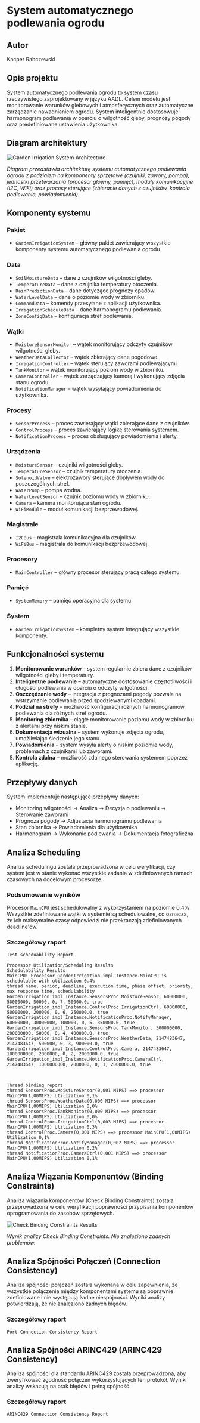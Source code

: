 # System automatycznego podlewania ogrodu
## Autor
Kacper Rabczewski

## Opis projektu

System automatycznego podlewania ogrodu to system czasu rzeczywistego zaprojektowany w języku AADL. Celem modelu jest monitorowanie warunków glebowych i atmosferycznych oraz automatyczne zarządzanie nawadnianiem ogrodu. System inteligentnie dostosowuje harmonogram podlewania w oparciu o wilgotność gleby, prognozy pogody oraz predefiniowane ustawienia użytkownika.

## Diagram architektury

![Garden Irrigation System Architecture](architecture-diagram.png)

*Diagram przedstawia architekturę systemu automatycznego podlewania ogrodu z podziałem na komponenty sprzętowe (czujniki, zawory, pompa), jednostki przetwarzania (procesor główny, pamięć), moduły komunikacyjne (I2C, WiFi) oraz procesy sterujące (zbieranie danych z czujników, kontrola podlewania, powiadomienia).*

## Komponenty systemu

### Pakiet
- `GardenIrrigationSystem` – główny pakiet zawierający wszystkie komponenty systemu automatycznego podlewania ogrodu.

### Data
- `SoilMoistureData` – dane z czujników wilgotności gleby.
- `TemperatureData` – dane z czujnika temperatury otoczenia.
- `RainPredictionData` – dane dotyczące prognozy opadów.
- `WaterLevelData` – dane o poziomie wody w zbiorniku.
- `CommandData` – komendy przesyłane z aplikacji użytkownika.
- `IrrigationScheduleData` – dane harmonogramu podlewania.
- `ZoneConfigData` – konfiguracja stref podlewania.

### Wątki
- `MoistureSensorMonitor` – wątek monitorujący odczyty czujników wilgotności gleby.
- `WeatherDataCollector` – wątek zbierający dane pogodowe.
- `IrrigationController` – wątek sterujący zaworami podlewającymi.
- `TankMonitor` – wątek monitorujący poziom wody w zbiorniku.
- `CameraController` – wątek zarządzający kamerą i wykonujący zdjęcia stanu ogrodu.
- `NotificationManager` – wątek wysyłający powiadomienia do użytkownika.

### Procesy
- `SensorProcess` – proces zawierający wątki zbierające dane z czujników.
- `ControlProcess` – proces zawierający logikę sterowania systemem.
- `NotificationProcess` – proces obsługujący powiadomienia i alerty.

### Urządzenia
- `MoistureSensor` – czujniki wilgotności gleby.
- `TemperatureSensor` – czujnik temperatury otoczenia.
- `SolenoidValve` – elektrozawory sterujące dopływem wody do poszczególnych stref.
- `WaterPump` – pompa wodna.
- `WaterLevelSensor` – czujnik poziomu wody w zbiorniku.
- `Camera` – kamera monitorująca stan ogrodu.
- `WiFiModule` – moduł komunikacji bezprzewodowej.

### Magistrale
- `I2CBus` – magistrala komunikacyjna dla czujników.
- `WiFiBus` – magistrala do komunikacji bezprzewodowej.

### Procesory
- `MainController` – główny procesor sterujący pracą całego systemu.

### Pamięć
- `SystemMemory` – pamięć operacyjna dla systemu.

### System
- `GardenIrrigationSystem` – kompletny system integrujący wszystkie komponenty.

## Funkcjonalności systemu

1. **Monitorowanie warunków** – system regularnie zbiera dane z czujników wilgotności gleby i temperatury.
2. **Inteligentne podlewanie** – automatyczne dostosowanie częstotliwości i długości podlewania w oparciu o odczyty wilgotności.
3. **Oszczędzanie wody** – integracja z prognozami pogody pozwala na wstrzymanie podlewania przed spodziewanymi opadami.
4. **Podział na strefy** – możliwość konfiguracji różnych harmonogramów podlewania dla różnych stref ogrodu.
5. **Monitoring zbiornika** – ciągłe monitorowanie poziomu wody w zbiorniku z alertami przy niskim stanie.
6. **Dokumentacja wizualna** – system wykonuje zdjęcia ogrodu, umożliwiając śledzenie jego stanu.
7. **Powiadomienia** – system wysyła alerty o niskim poziomie wody, problemach z czujnikami lub zaworami.
8. **Kontrola zdalna** – możliwość zdalnego sterowania systemem poprzez aplikację.

## Przepływy danych

System implementuje następujące przepływy danych:
- Monitoring wilgotności -> Analiza -> Decyzja o podlewaniu -> Sterowanie zaworami
- Prognoza pogody -> Adjustacja harmonogramu podlewania
- Stan zbiornika -> Powiadomienia dla użytkownika
- Harmonogram -> Wykonanie podlewania -> Dokumentacja fotograficzna

## Analiza Scheduling

Analiza schedulingu została przeprowadzona w celu weryfikacji, czy system jest w stanie wykonać wszystkie zadania w zdefiniowanych ramach czasowych na docelowym procesorze.

### Podsumowanie wyników

Procesor `MainCPU` jest schedulowalny z wykorzystaniem na poziomie 0.4%. Wszystkie zdefiniowane wątki w systemie są schedulowalne, co oznacza, że ich maksymalne czasy odpowiedzi nie przekraczają zdefiniowanych deadline'ów.

### Szczegółowy raport

```
Test scheduability Report

Processor Utilization/Scheduling Results
Schedulability Results
MainCPU: Processor GardenIrrigation_impl_Instance.MainCPU is schedulable with utilization 0.4%
thread name, period, deadline, execution time, phase offset, priority, max response time, schedulability 
GardenIrrigation_impl_Instance.SensorsProc.MoistureSensor, 60000000, 50000000, 50000, 0, 7, 50000.0, true
GardenIrrigation_impl_Instance.ControlProc.IrrigationCtrl, 60000000, 50000000, 200000, 0, 6, 250000.0, true
GardenIrrigation_impl_Instance.NotificationProc.NotifyManager, 60000000, 30000000, 100000, 0, 5, 350000.0, true
GardenIrrigation_impl_Instance.SensorsProc.TankMonitor, 300000000, 200000000, 50000, 0, 4, 400000.0, true
GardenIrrigation_impl_Instance.SensorsProc.WeatherData, 2147483647, 2147483647, 500000, 0, 3, 900000.0, true
GardenIrrigation_impl_Instance.ControlProc.Camera, 2147483647, 1000000000, 2000000, 0, 2, 2000000.0, true
GardenIrrigation_impl_Instance.NotificationProc.CameraCtrl, 2147483647, 1000000000, 2000000, 0, 1, 2000000.0, true



Thread binding report
thread SensorsProc.MoistureSensor(0,001 MIPS) ==> processor MainCPU(1,00MIPS) Utilization 0,1%
thread SensorsProc.WeatherData(0,000 MIPS) ==> processor MainCPU(1,00MIPS) Utilization 0,0%
thread SensorsProc.TankMonitor(0,000 MIPS) ==> processor MainCPU(1,00MIPS) Utilization 0,0%
thread ControlProc.IrrigationCtrl(0,003 MIPS) ==> processor MainCPU(1,00MIPS) Utilization 0,3%
thread ControlProc.Camera(0,001 MIPS) ==> processor MainCPU(1,00MIPS) Utilization 0,1%
thread NotificationProc.NotifyManager(0,002 MIPS) ==> processor MainCPU(1,00MIPS) Utilization 0,2%
thread NotificationProc.CameraCtrl(0,001 MIPS) ==> processor MainCPU(1,00MIPS) Utilization 0,1%
```

## Analiza Wiązania Komponentów (Binding Constraints)

Analiza wiązania komponentów (Check Binding Constraints) została przeprowadzona w celu weryfikacji poprawności przypisania komponentów oprogramowania do zasobów sprzętowych.

![Check Binding Constraints Results](check_binding_constraints.png)

*Wynik analizy Check Binding Constraints. Nie znaleziono żadnych problemów.*

## Analiza Spójności Połączeń (Connection Consistency)

Analiza spójności połączeń została wykonana w celu zapewnienia, że wszystkie połączenia między komponentami systemu są poprawnie zdefiniowane i nie występują żadne niespójności. Wyniki analizy potwierdzają, że nie znaleziono żadnych błędów.

### Szczegółowy raport

```
Port Connection Consistency Report
```

## Analiza Spójności ARINC429 (ARINC429 Consistency)

Analiza spójności dla standardu ARINC429 została przeprowadzona, aby zweryfikować zgodność połączeń wykorzystujących ten protokół. Wyniki analizy wskazują na brak błędów i pełną spójność.

### Szczegółowy raport

```
ARINC429 Connection Consistency Report
```
